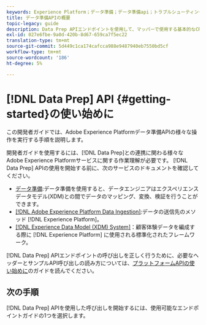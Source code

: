 ```yaml
---
keywords: Experience Platform；データ準備；データ準備api；トラブルシューティング；API
title: データ準備APIの概要
topic-legacy: guide
description: Data Prep APIエンドポイントを使用して、マッパーで使用する基本的なCRUD操作を実行するために知っておく必要がある主要な概念と基本的な機能について説明します。
exl-id: 027e6fbe-9a0d-420b-8d67-659ca7f5ec22
translation-type: tm+mt
source-git-commit: 5d449c1ca174cafcca988e9487940eb7550bd5cf
workflow-type: tm+mt
source-wordcount: '186'
ht-degree: 5%

---
```


# [!DNL Data Prep] API {#getting-started}の使い始めに

この開発者ガイドでは、Adobe Experience Platformデータ準備APIの様々な操作を実行する手順を説明します。

開発者ガイドを使用するには、[!DNL Data Prep]との連携に関わる様々なAdobe Experience Platformサービスに関する作業理解が必要です。 [!DNL Data Prep] APIの使用を開始する前に、次のサービスのドキュメントを確認してください。

- [データ準備](../home.md):データ準備を使用すると、データエンジニアはエクスペリエンスデータモデル(XDM)との間でデータのマッピング、変換、検証を行うことができます。
- [[!DNL Adobe Experience Platform Data Ingestion]](../../ingestion/home.md):データの送信先のメソッド [!DNL Experience Platform]。
- [[!DNL Experience Data Model (XDM) System]](../../xdm/home.md)：顧客体験データを編成する際に [!DNL Experience Platform] に使用される標準化されたフレームワーク。

[!DNL Data Prep] APIエンドポイントの呼び出しを正しく行うために、必要なヘッダーとサンプルAPI呼び出しの読み方については、[プラットフォームAPIの使い始めに](../../landing/api-guide.md)のガイドを読んでください。

## 次の手順

[!DNL Data Prep] APIを使用した呼び出しを開始するには、使用可能なエンドポイントガイドの1つを選択します。
